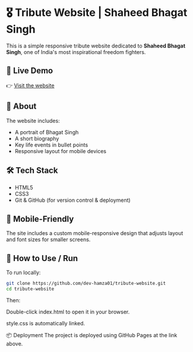 # 🎖️ Tribute Website | Shaheed Bhagat Singh

This is a simple responsive tribute website dedicated to **Shaheed Bhagat Singh**, one of India's most inspirational freedom fighters.

## 🔗 Live Demo

👉 [Visit the website](https://dev-hamza01.github.io/tribute-website/)

## 📄 About

The website includes:

- A portrait of Bhagat Singh  
- A short biography  
- Key life events in bullet points  
- Responsive layout for mobile devices  

## 🛠️ Tech Stack

- HTML5  
- CSS3  
- Git & GitHub (for version control & deployment)  

## 📱 Mobile-Friendly

The site includes a custom mobile-responsive design that adjusts layout and font sizes for smaller screens.

## 🚀 How to Use / Run

To run locally:

```bash
git clone https://github.com/dev-hamza01/tribute-website.git
cd tribute-website
```

Then:

Double-click index.html to open it in your browser.

style.css is automatically linked.

📦 Deployment
The project is deployed using GitHub Pages at the link above.

 
